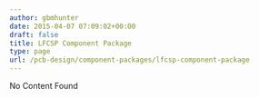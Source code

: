 ```yaml
---
author: gbmhunter
date: 2015-04-07 07:09:02+00:00
draft: false
title: LFCSP Component Package
type: page
url: /pcb-design/component-packages/lfcsp-component-package
---
```


No Content Found
